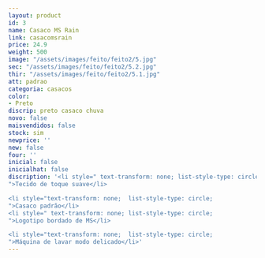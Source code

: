 ```yaml
---
layout: product
id: 3
name: Casaco MS Rain
link: casacomsrain
price: 24.9
weight: 500
image: "/assets/images/feito/feito2/5.jpg"
sec: "/assets/images/feito/feito2/5.2.jpg"
thir: "/assets/images/feito/feito2/5.1.jpg"
att: padrao
categoria: casacos
color:
- Preto
discrip: preto casaco chuva
novo: false
maisvendidos: false
stock: sim
newprice: ''
new: false
four: ''
inicial: false
inicialhat: false
discription: '<li style=" text-transform: none; list-style-type: circle;
">Tecido de toque suave</li>

<li style="text-transform: none;  list-style-type: circle;
">Casaco padrão</li>
<li style=" text-transform: none; list-style-type: circle;
">Logotipo bordado de MS</li>

<li style="text-transform: none;  list-style-type: circle;
">Máquina de lavar modo delicado</li>'
---
```

